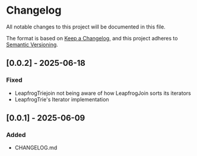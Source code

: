# Changelog

All notable changes to this project will be documented in this file.

The format is based on [Keep a Changelog](https://keepachangelog.com/en/1.1.0/),
and this project adheres to [Semantic Versioning](https://semver.org/spec/v2.0.0.html).

## [0.0.2] - 2025-06-18

### Fixed

- LeapfrogTriejoin not being aware of how LeapfrogJoin sorts its iterators
- LeapfrogTrie's Iterator implementation

## [0.0.1] - 2025-06-09

### Added

- CHANGELOG.md